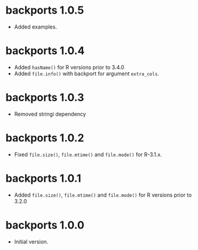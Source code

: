 # backports 1.0.5

* Added examples.

# backports 1.0.4

* Added `hasName()` for R versions prior to 3.4.0
* Added `file.info()` with backport for argument `extra_cols`.

# backports 1.0.3

* Removed stringi dependency

# backports 1.0.2

* Fixed `file.size()`, `file.mtime()` and `file.mode()` for R-3.1.x.

# backports 1.0.1

* Added `file.size()`, `file.mtime()` and `file.mode()` for R versions prior to 3.2.0

# backports 1.0.0

* Initial version.
